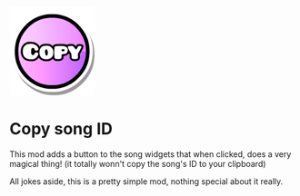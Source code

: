 <img src="logo.png" width="150" alt="the mod's logo" />

# Copy song ID

This mod adds a button to the song widgets that when clicked, does a very magical thing! (it totally wonn't copy the song's ID to your clipboard)

All jokes aside, this is a pretty simple mod, nothing special about it really.
